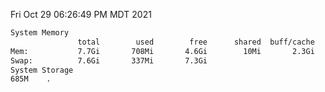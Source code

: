 Fri Oct 29 06:26:49 PM MDT 2021
```bash
System Memory
               total        used        free      shared  buff/cache   available
Mem:           7.7Gi       708Mi       4.6Gi        10Mi       2.3Gi       6.6Gi
Swap:          7.6Gi       337Mi       7.3Gi
System Storage
685M	.
```
